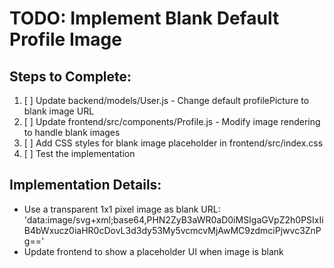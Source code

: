 # TODO: Implement Blank Default Profile Image

## Steps to Complete:

1. [ ] Update backend/models/User.js - Change default profilePicture to blank image URL
2. [ ] Update frontend/src/components/Profile.js - Modify image rendering to handle blank images
3. [ ] Add CSS styles for blank image placeholder in frontend/src/index.css
4. [ ] Test the implementation

## Implementation Details:
- Use a transparent 1x1 pixel image as blank URL: 'data:image/svg+xml;base64,PHN2ZyB3aWR0aD0iMSIgaGVpZ2h0PSIxIiB4bWxucz0iaHR0cDovL3d3dy53My5vcmcvMjAwMC9zdmciPjwvc3ZnPg=='
- Update frontend to show a placeholder UI when image is blank
